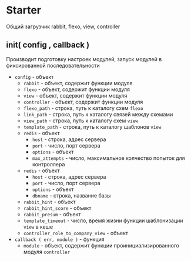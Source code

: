 Starter
=====
Общий загрузчик rabbit, flexo, view, controller



## init( config , callback )
Производит подготовку настроек модулей, запуск модулей в фиксированной последовательности
* ```config``` - объект
    * ```rabbit``` - объект, содержит функции модуля
    * ```flexo``` - объект, содержит функции модуля
    * ```view``` - объект, содержит функции модуля
    * ```controller``` - объект, содержит функции модуля
    * ```flexo_path``` - строка, путь к каталогу схем ```flexo```
    * ```link_path``` - строка, путь к каталогу связей между схемами
    * ```view_path``` - строка, путь к каталогу схем ```view```
    * ```template_path``` - строка, путь к каталогу шаблонов ```view```
    * ```redis``` - объект
        * ```host``` - строка, адрес сервера
        * ```port``` - число, порт сервера
        * ```options``` - объект
        * ```max_attempts``` - число, максимальное колчество попыток для контроллера
    * ```redis``` - объект
        * ```host``` - строка, адрес сервера
        * ```port``` - число, порт сервера
        * ```options``` - объект
        * ```dbname``` - строка, название базы
    * ```rabbit_hint``` - объект
    * ```rabbit_hint_score``` - объект
    * ```rabbit_presum``` - объект
    * ```template_timeout``` - число, время жизни функции шаблонизации ```view``` в кеше
    * ```controller_role_to_company_view``` - объект
* ```callback ( err, module )``` - функция
    * ```module``` - объект, содержит функции проинициализированного модуля ```controller```
    
